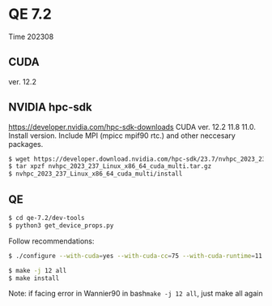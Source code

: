 # QE 7.2
Time 202308

## CUDA
ver. 12.2

## NVIDIA hpc-sdk
https://developer.nvidia.com/hpc-sdk-downloads
CUDA ver. 12.2 11.8 11.0. Install version.
Include MPI (mpicc mpif90 rtc.) and other neccesary packages.
```bash
$ wget https://developer.download.nvidia.com/hpc-sdk/23.7/nvhpc_2023_237_Linux_x86_64_cuda_multi.tar.gz
$ tar xpzf nvhpc_2023_237_Linux_x86_64_cuda_multi.tar.gz
$ nvhpc_2023_237_Linux_x86_64_cuda_multi/install
```

## QE
```bash
$ cd qe-7.2/dev-tools
$ python3 get_device_props.py
```

Follow recommendations:

```bash
$ ./configure --with-cuda=yes --with-cuda-cc=75 --with-cuda-runtime=11.8 --prefix=/home/michaelbishop/softwares/qe/qe-7.2_install
```

```bash
$ make -j 12 all
$ make install
```

Note: if facing error in Wannier90 in bash```make -j 12 all```, just make all again 
